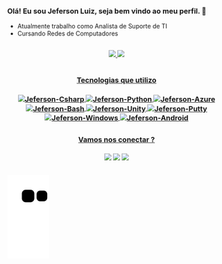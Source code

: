 
 ### Olá! Eu sou Jeferson Luiz, seja bem vindo ao meu perfil. 👋

- Atualmente trabalho como Analista de Suporte de TI
- Cursando Redes de Computadores

 ##

<div align="center">
  <a href="https://github.com/Jefersong3">
  <img height="180em" src="https://github-readme-stats.vercel.app/api?username=Jefersong3&show_icons=false&theme=blue-green&include_all_commits=true&count_private=true"/>
  <img height="180em" src="https://github-readme-stats.vercel.app/api/top-langs/?username=Jefersong3&layout=compact&langs_count=7&theme=blue-green"/>
</div>
 
 
<div align="center" style="display: inline_block"><br>
  <h3>Tecnologias que utilizo<h3>
  <img align="center" alt="Jeferson-Csharp" height="30" width="40" src="https://cdn.jsdelivr.net/gh/devicons/devicon/icons/csharp/csharp-original.svg">
  <img align="center" alt="Jeferson-Python" height="30" width="40" src="https://cdn.jsdelivr.net/gh/devicons/devicon/icons/python/python-original.svg">
  <img align="center" alt="Jeferson-Azure" height="30" width="40" src="https://cdn.jsdelivr.net/gh/devicons/devicon/icons/azure/azure-original.svg">
  <img align="center" alt="Jeferson-Bash" height="30" width="40" src="https://cdn.jsdelivr.net/gh/devicons/devicon/icons/bash/bash-original.svg">
  <img align="center" alt="Jeferson-Unity" height="30" width="40" src="https://cdn.jsdelivr.net/gh/devicons/devicon/icons/unity/unity-original.svg">
  <img align="center" alt="Jeferson-Putty" height="30" width="40" src="https://cdn.jsdelivr.net/gh/devicons/devicon/icons/putty/putty-original.svg">
  <img align="center" alt="Jeferson-Windows" height="30" width="40" src="https://cdn.jsdelivr.net/gh/devicons/devicon/icons/windows8/windows8-original.svg">
   <img align="center" alt="Jeferson-Android" height="30" width="40" src="https://cdn.jsdelivr.net/gh/devicons/devicon/icons/android/android-original.svg">
</div>
  
 ##
  
  <div align="center">
   <h3>Vamos nos conectar ?<h3>
  <a href="https://www.linkedin.com/in/Jeferson-Luiz-Silva" target="_blank"><img src="https://img.shields.io/badge/LinkedIn-0077B5?style=for-the-badge&logo=linkedin&logoColor=white"></a> 
    <a href="https://jefersonluiz.itch.io/" target="_blank"><img src="https://img.shields.io/badge/Itch.io-FA5C5C?style=for-the-badge&logo=itch.io&logoColor=white" target="_blank"></a>
  <a href="https://www.instagram.com/jefersonluizg3" target="_blank"><img src="https://img.shields.io/badge/Instagram-E4405F?style=for-the-badge&logo=instagram&logoColor=white" target="_blank"></a>
  </div>
  
  ##
  
  ![Snake animation](https://github.com/Jefersong3/Jefersong3/blob/output/github-contribution-grid-snake.svg)
  
  
